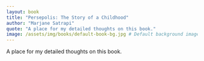 ```yaml
---
layout: book
title: "Persepolis: The Story of a Childhood"
author: "Marjane Satrapi"
quote: "A place for my detailed thoughts on this book."
image: /assets/img/books/default-book-bg.jpg # Default background image
---
```


A place for my detailed thoughts on this book.
